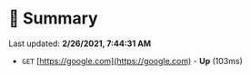 # 📖 Summary
Last updated: **2/26/2021, 7:44:31 AM**

- `GET` [https://google.com](https://google.com) - **Up** (103ms)
